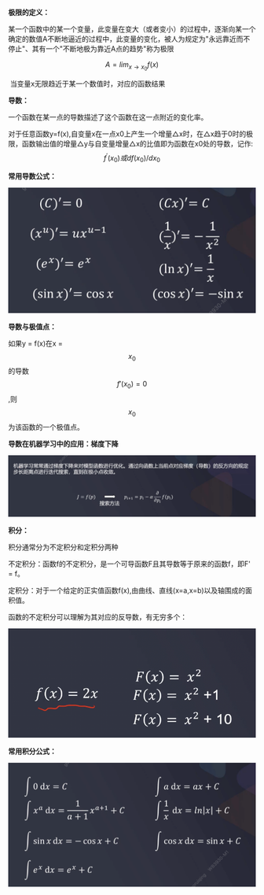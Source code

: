 **极限的定义：**

某一个函数中的某一个变量，此变量在变大（或者变小）的过程中，逐渐向某一个确定的数值A不断地逼近的过程中，此变量的变化，被人为规定为"永远靠近而不停止"、其有一个"不断地极为靠近A点的趋势"称为极限      


$$
A = lim_{x\rightarrow{x_0}}f(x)
$$


​      当变量x无限趋近于某一个数值时，对应的函数结果





**导数：**

一个函数在某一点的导数描述了这个函数在这一点附近的变化率。

对于任意函数y=f(x),自变量x在一点x0上产生一个增量△x时，在△x趋于0时的极限，函数输出值的增量△y与自变量增量△x的比值即为函数在x0处的导数，记作:
$$
f^{'}(x_0)  或 df(x_0)/dx_0
$$




**常用导数公式：**

![image-20221108104812959](./images/image-20221108104812959.png)



**导数与极值点：**

如果y  = f(x)在x = $$x_0$$的导数$$f{'}(x_0)=0$$,则$$x_0$$为该函数的一个极值点。



**导数在机器学习中的应用：梯度下降**

![image-20221108105704835](./images/image-20221108105704835.png)



**积分：**

积分通常分为不定积分和定积分两种

不定积分：函数f的不定积分，是一个可导函数F且其导数等于原来的函数f，即F' = f。

定积分：对于一个给定的正实值函数f(x),由曲线、直线(x=a,x=b)以及轴围成的面积值。



函数的不定积分可以理解为其对应的反导数，有无穷多个：

![image-20221108110750510](./images/image-20221108110750510.png)



**常用积分公式：**

![image-20221108111254782](./images/image-20221108111254782.png)



